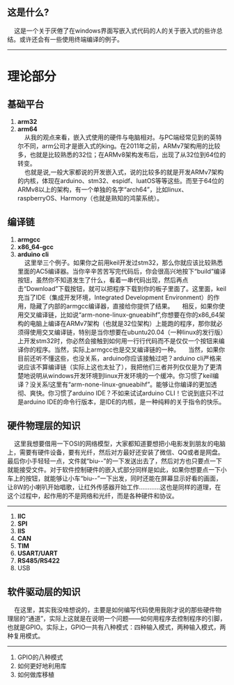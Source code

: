 ## 这是什么?  
&nbsp; &nbsp; 这是一个关于厌倦了在windows界面写嵌入式代码的人的关于嵌入式的些许总结。或许还会有一些使用终端编译的例子。
***

# 理论部分
## 基础平台
1. **arm32**
2. **arm64**
<br>&nbsp; &nbsp; 从我的观点来看，嵌入式使用的硬件与电脑相对。与PC端经常见到的英特尔不同，arm公司才是嵌入式的king。在2011年之前，ARMv7架构用的比较多，也就是比较熟悉的32位；在ARMv8架构发布后，出现了从32位到64位的转变。  
&nbsp; &nbsp; 也就是说,一般大家都说的开发嵌入式，说的比较多的就是开发ARMv7架构的内核，体现在arduino、stm32、espidf、luatOS等等这些。而至于64位的ARMv8以上的架构，有一个单独的名字“arch64”，比如linux、raspberryOS、Harmony（也就是熟知的鸿蒙系统）。
## 编译链
1. **armgcc**
2. **x86_64-gcc**
3. **arduino cli**  
&nbsp; &nbsp; 这里举三个例子。如果你之前用keil开发过stm32，那么你就应该比较熟悉里面的AC5编译器。当你辛辛苦苦写完代码后，你会很高兴地按下“build”编译按钮，虽然你不知道发生了什么，看着一串代码出现，然后再点击“Download”下载按钮，就可以把程序下载到你的板子里面了。这里面，keil充当了IDE（集成开发环境，Integrated Development Environment）的作用，隐藏了内部的armgcc编译器，直接给你提供了结果。
&nbsp; &nbsp; 相反，如果你使用交叉编译链，比如说“arm-none-linux-gnueabihf”,你想要在你的x86_64架构的电脑上编译在ARMv7架构（也就是32位架构）上能跑的程序，那你就必须得使用交叉编译链，特别是当你想要在ubuntu20.04（一种linux的发行版）上开发stm32时，你必然会接触到如何用一行行代码而不是仅仅一个按钮来编译你的程序。当然，实际上armgcc也是交叉编译链的一种。
&nbsp; &nbsp; 当然，如果你目前还听不懂这些，也没关系，arduino你应该接触过吧？arduino cli严格来说应该不算编译链（实际上这也太扯了），我把他们三者并列仅仅是为了更清楚地说明从windows开发环境到linux开发环境的一个缓冲。你习惯了keil编译？没关系!这里有“arm-none-linux-gnueabihf”。能够让你编译的更加透彻、爽快。你习惯了arduino IDE？不如来试试arduino CLI！它说到底只不过是arduino IDE的命令行版本，是IDE的内核，是一种纯粹的关于指令的快乐。

## 硬件物理层的知识
&nbsp; &nbsp; 这里我想要借用一下OSI的网络模型，大家都知道要想把小电影发到朋友的电脑上，需要有硬件设备，要有光纤，然后对方最好还安装了微信、QQ或者是网盘。最后你小手轻轻一点，文件就“biu--”的一下发送出去了，然后对方也只要点一下就能接受文件。对于软件控制硬件的嵌入式部分同样是如此，如果你想要点一下小车上的按钮，就能够让小车“biu--”一下出发，同时还能在屏幕显示好看的画面，让8W的小喇叭开始唱歌，让红外传感器开始工作…………这也是同样的道理，在这个过程中，起作用的不是网络和光纤，而是各种硬件和协议。
***
1. **IIC**
2. **SPI**
3. **IIS**
4. **CAN**
5. **TIM**
6. **USART/UART**
7. **RS485/RS422**
8. USB

## 软件驱动层的知识
&nbsp; &nbsp; 在这里，其实我没啥想说的，主要是如何编写代码使用我刚才说的那些硬件物理层的“通道”，实际上这就是在说明一个问题——如何用程序去控制程序的引脚，也就是GPIO。实际上，GPIO一共有八种模式：四种输入模式，两种输入模式，两种复用模式。
***
1. GPIO的八种模式
2. 如何更好地利用库
3. 如何做库移植
